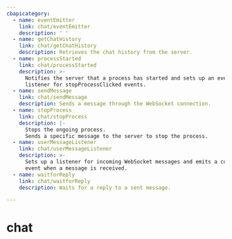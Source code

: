 ```yaml
---
cbapicategory:
  - name: eventEmitter
    link: chat/eventEmitter
    description: ' '
  - name: getChatHistory
    link: chat/getChatHistory
    description: Retrieves the chat history from the server.
  - name: processStarted
    link: chat/processStarted
    description: >-
      Notifies the server that a process has started and sets up an event
      listener for stopProcessClicked events.
  - name: sendMessage
    link: chat/sendMessage
    description: Sends a message through the WebSocket connection.
  - name: stopProcess
    link: chat/stopProcess
    description: |-
      Stops the ongoing process.
      Sends a specific message to the server to stop the process.
  - name: userMessageListener
    link: chat/userMessageListener
    description: >-
      Sets up a listener for incoming WebSocket messages and emits a custom
      event when a message is received.
  - name: waitforReply
    link: chat/waitforReply
    description: Waits for a reply to a sent message.

---
```

# chat
<CBAPICategory />
